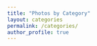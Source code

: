 ```yaml
---
title: "Photos by Category"
layout: categories
permalink: /categories/
author_profile: true
---
```

